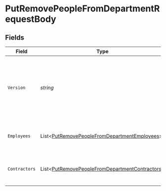 # PutRemovePeopleFromDepartmentRequestBody


## Fields

| Field                                                                                                                                                                         | Type                                                                                                                                                                          | Required                                                                                                                                                                      | Description                                                                                                                                                                   |
| ----------------------------------------------------------------------------------------------------------------------------------------------------------------------------- | ----------------------------------------------------------------------------------------------------------------------------------------------------------------------------- | ----------------------------------------------------------------------------------------------------------------------------------------------------------------------------- | ----------------------------------------------------------------------------------------------------------------------------------------------------------------------------- |
| `Version`                                                                                                                                                                     | *string*                                                                                                                                                                      | :heavy_minus_sign:                                                                                                                                                            | The current version of the object. See the [versioning guide](https://docs.gusto.com/embedded-payroll/docs/versioning#object-layer) for information on how to use this field. |
| `Employees`                                                                                                                                                                   | List<[PutRemovePeopleFromDepartmentEmployees](../../Models/Requests/PutRemovePeopleFromDepartmentEmployees.md)>                                                               | :heavy_minus_sign:                                                                                                                                                            | Array of employees to remove from a department                                                                                                                                |
| `Contractors`                                                                                                                                                                 | List<[PutRemovePeopleFromDepartmentContractors](../../Models/Requests/PutRemovePeopleFromDepartmentContractors.md)>                                                           | :heavy_minus_sign:                                                                                                                                                            | Array of contractors to remove from a department                                                                                                                              |